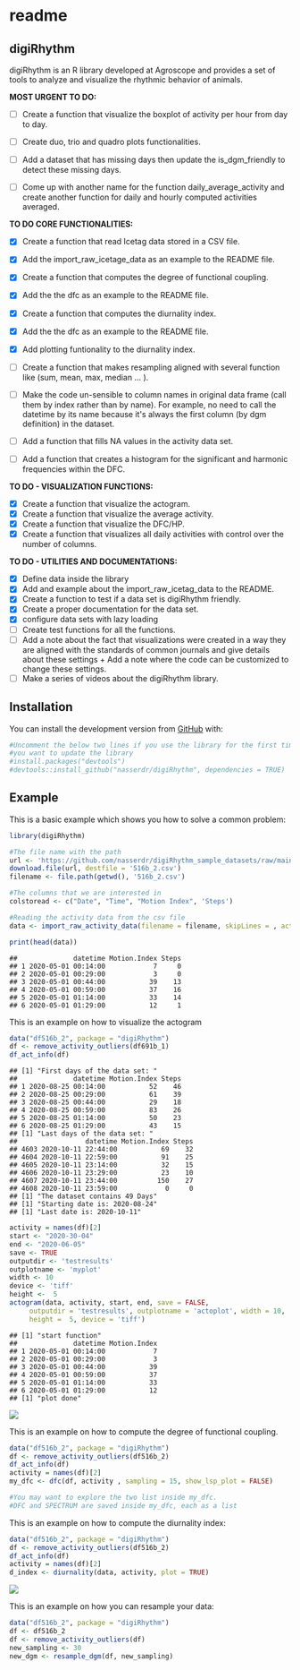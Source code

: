 readme
================

## digiRhythm

digiRhythm is an R library developed at Agroscope and provides a set of
tools to analyze and visualize the rhythmic behavior of animals.

**MOST URGENT TO DO:**
-   [ ] Create a function that visualize the boxplot of activity per hour from
    day to day.
-   [ ] Create duo, trio and quadro plots functionalities.
-   [ ] Add a dataset that has missing days then update the is_dgm_friendly
    to detect these missing days.
-   [ ] Come up with another name for the function daily_average_activity and 
    create another function for daily and hourly computed activities averaged.


**TO DO CORE FUNCTIONALITIES:**

-   [x] Create a function that read Icetag data stored in a CSV file.
-   [x] Add the import\_raw\_icetage\_data as an example to the README
    file.
-   [x] Create a function that computes the degree of functional
    coupling.
-   [x] Add the the dfc as an example to the README file.
-   [x] Create a function that computes the diurnality index.
-   [x] Add the the dfc as an example to the README file.
-   [x] Add plotting funtionality to the diurnality index.
-   [ ] Create a function that makes resampling aligned with several function
    like (sum, mean, max, median ... ).
-   [ ] Make the code un-sensible to column names in original data frame (call
    them by index rather than by name). For example, no need to call the datetime
    by its name because it's always the first column (by dgm definition) in the 
    dataset.
-   [ ] Add a function that fills NA values in the activity data set.
-   [ ] Add a function that creates a histogram for the significant and
    harmonic frequencies within the DFC.


**TO DO - VISUALIZATION FUNCTIONS:**

-   [x] Create a function that visualize the actogram.
-   [x] Create a function that visualize the average activity.
-   [x] Create a function that visualize the DFC/HP.
-   [x] Create a function that visualizes all daily activities with
    control over the number of columns.

**TO DO - UTILITIES AND DOCUMENTATIONS:**

-   [x] Define data inside the library
-   [x] Add and example about the import\_raw\_icetag\_data to the
    README.
-   [x] Create a function to test if a data set is digiRhythm friendly.
-   [x] Create a proper documentation for the data set.
-   [x] configure data sets with lazy loading
-   [ ] Create test functions for all the functions.
-   [ ] Add a note about the fact that visualizations were created in a
    way they are aligned with the standards of common journals and give
    details about these settings + Add a note where the code can be
    customized to change these settings.
-   [ ] Make a series of videos about the digiRhythm library.

## Installation

You can install the development version from
[GitHub](https://github.com/) with:

``` r
#Uncomment the below two lines if you use the library for the first time of if
#you want to update the library
#install.packages("devtools")
#devtools::install_github("nasserdr/digiRhythm", dependencies = TRUE)
```

## Example

This is a basic example which shows you how to solve a common problem:

``` r
library(digiRhythm)

#The file name with the path
url <- 'https://github.com/nasserdr/digiRhythm_sample_datasets/raw/main/516b_2.csv'
download.file(url, destfile = '516b_2.csv')
filename <- file.path(getwd(), '516b_2.csv')

#The columns that we are interested in
colstoread <- c("Date", "Time", "Motion Index", 'Steps') 

#Reading the activity data from the csv file
data <- import_raw_activity_data(filename = filename, skipLines = , act.cols.names = colstoread, sampling = 15)

print(head(data))
```

    ##              datetime Motion.Index Steps
    ## 1 2020-05-01 00:14:00            7     0
    ## 2 2020-05-01 00:29:00            3     0
    ## 3 2020-05-01 00:44:00           39    13
    ## 4 2020-05-01 00:59:00           37    16
    ## 5 2020-05-01 01:14:00           33    14
    ## 6 2020-05-01 01:29:00           12     1

This is an example on how to visualize the actogram

``` r
data("df516b_2", package = "digiRhythm")
df <- remove_activity_outliers(df691b_1)
df_act_info(df)
```

    ## [1] "First days of the data set: "
    ##              datetime Motion.Index Steps
    ## 1 2020-08-25 00:14:00           52    46
    ## 2 2020-08-25 00:29:00           61    39
    ## 3 2020-08-25 00:44:00           29    18
    ## 4 2020-08-25 00:59:00           83    26
    ## 5 2020-08-25 01:14:00           50    23
    ## 6 2020-08-25 01:29:00           43    15
    ## [1] "Last days of the data set: "
    ##                 datetime Motion.Index Steps
    ## 4603 2020-10-11 22:44:00           69    32
    ## 4604 2020-10-11 22:59:00           91    25
    ## 4605 2020-10-11 23:14:00           32    15
    ## 4606 2020-10-11 23:29:00           23    10
    ## 4607 2020-10-11 23:44:00          150    27
    ## 4608 2020-10-11 23:59:00            0     0
    ## [1] "The dataset contains 49 Days"
    ## [1] "Starting date is: 2020-08-24"
    ## [1] "Last date is: 2020-10-11"

``` r
activity = names(df)[2]
start <- "2020-30-04"
end <- "2020-06-05"
save <- TRUE
outputdir <- 'testresults'
outplotname <- 'myplot'
width <- 10
device <- 'tiff'
height <-  5
actogram(data, activity, start, end, save = FALSE,
     outputdir = 'testresults', outplotname = 'actoplot', width = 10,
     height =  5, device = 'tiff')
```

    ## [1] "start function"
    ##              datetime Motion.Index
    ## 1 2020-05-01 00:14:00            7
    ## 2 2020-05-01 00:29:00            3
    ## 3 2020-05-01 00:44:00           39
    ## 4 2020-05-01 00:59:00           37
    ## 5 2020-05-01 01:14:00           33
    ## 6 2020-05-01 01:29:00           12
    ## [1] "plot done"

![](README_files/figure-gfm/visualize-1.png)<!-- -->

This is an example on how to compute the degree of functional coupling.

``` r
data("df516b_2", package = "digiRhythm")
df <- remove_activity_outliers(df516b_2)
df_act_info(df)
activity = names(df)[2]
my_dfc <- dfc(df, activity , sampling = 15, show_lsp_plot = FALSE)

#You may want to explore the two list inside my_dfc.
#DFC and SPECTRUM are saved inside my_dfc, each as a list
```

This is an example on how to compute the diurnality index:

``` r
data("df516b_2", package = "digiRhythm")
df <- remove_activity_outliers(df516b_2)
df_act_info(df)
activity = names(df)[2]
d_index <- diurnality(data, activity, plot = TRUE)
```

![](README_files/figure-gfm/dindex_example-1.png)<!-- -->

This is an example on how you can resample your data:

``` r
data("df516b_2", package = "digiRhythm")
df <- df516b_2
df <- remove_activity_outliers(df)
new_sampling <- 30
new_dgm <- resample_dgm(df, new_sampling)
```
